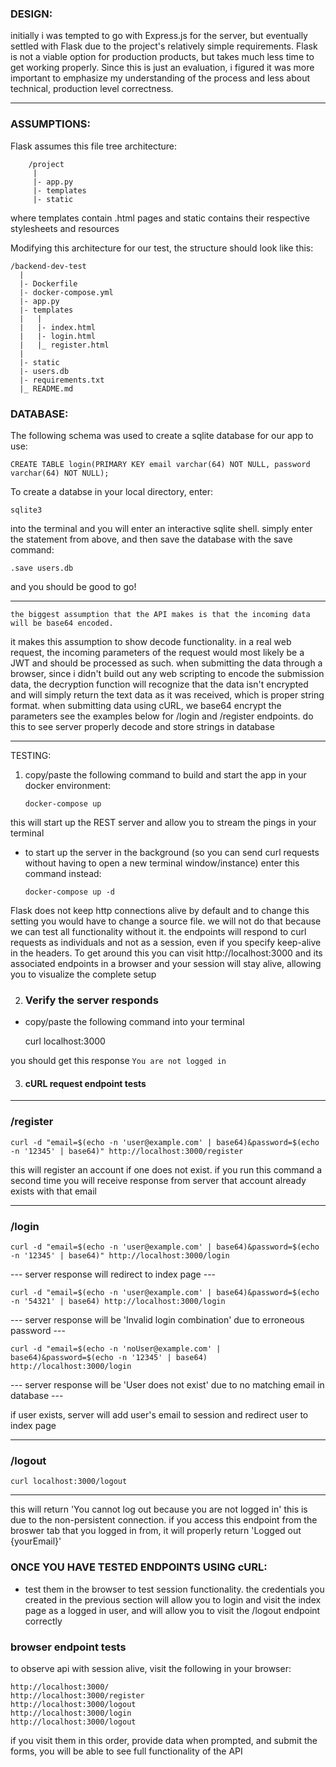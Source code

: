 ### DESIGN: ###
initially i was tempted to go with Express.js for the server, but eventually
settled with Flask due to the project's relatively simple requirements. Flask is not
a viable option for production products, but takes much less time to get working properly.
Since this is just an evaluation, i figured it was more important to emphasize my 
understanding of the process and less about technical, production level correctness.
****************************************************************************************
### ASSUMPTIONS: ###
Flask assumes this file tree architecture:
```
	/project
	 |
	 |- app.py
	 |- templates
	 |- static
```
where templates contain .html pages and static contains their respective stylesheets 
and resources

Modifying this architecture for our test, the structure should look like this:
```
/backend-dev-test
  |
  |- Dockerfile
  |- docker-compose.yml
  |- app.py
  |- templates
  |   |
  |   |- index.html
  |   |- login.html
  |   |_ register.html
  |
  |- static
  |- users.db
  |- requirements.txt
  |_ README.md
```
### DATABASE: ###

The following schema was used to create a sqlite database for our app to use:

	CREATE TABLE login(PRIMARY KEY email varchar(64) NOT NULL, password varchar(64) NOT NULL);

To create a databse in your local directory, enter:

	sqlite3

into the terminal and you will enter an interactive sqlite shell. simply enter
the statement from above, and then save the database with the save command:

	.save users.db

and you should be good to go!
************************

	the biggest assumption that the API makes is that the incoming data will be base64 encoded. 
it makes this assumption to show decode functionality. in a real web 
request, the incoming parameters of the request would most likely be a JWT and should
be processed as such. 
	when submitting the data through a browser, since i didn't build out any web
scripting to encode the submission data, the decryption function will recognize that
the data isn't encrypted and will simply return the text data as it was received, which
is proper string format.
	when submitting data using cURL, we base64 encrypt the parameters
see the examples below for /login and /register endpoints. do this to see 
server properly decode and store strings in database
****************************************************************************************
TESTING:
1. copy/paste the following command to build and start the app in your docker
   environment:

	`docker-compose up`

this will start up the REST server and allow you to stream the pings in your terminal
 - to start up the server in the background (so you can send curl requests
	without having to open a new terminal window/instance) enter this command instead:
	
	`docker-compose up -d`

Flask does not keep http connections alive by default and to change this setting you
would have to change a source file. we will not do that because we can test all
functionality without it.
the endpoints will respond to curl requests as individuals and not as a session,
even if you specify keep-alive in the headers.
To get around this you can visit http://localhost:3000 and its associated endpoints
in a browser and your session will stay alive, allowing you to visualize the complete
setup

2. ### Verify the server responds ### 
 - copy/paste the following command into your terminal

	curl localhost:3000

you should get this response 
`You are not logged in`

3. #### cURL request endpoint tests ###

*********
### /register ###

	curl -d "email=$(echo -n 'user@example.com' | base64)&password=$(echo -n '12345' | base64)" http://localhost:3000/register

this will register an account if one does not exist.
if you run this command a second time you will receive response from server that account already exists with that email

***************
### /login ###

	curl -d "email=$(echo -n 'user@example.com' | base64)&password=$(echo -n '12345' | base64)" http://localhost:3000/login

--- server response will redirect to index page ---
	
	curl -d "email=$(echo -n 'user@example.com' | base64)&password=$(echo -n '54321' | base64) http://localhost:3000/login	

--- server response will be 'Invalid login combination' due to erroneous password ---

	curl -d "email=$(echo -n 'noUser@example.com' | base64)&password=$(echo -n '12345' | base64) http://localhost:3000/login

--- server response will be 'User does not exist' due to no matching email in database ---

if user exists, server will add user's email to session and
redirect user to index page

*********
### /logout ###

	curl localhost:3000/logout

------------------------------
this will return 'You cannot log out because you are not logged in' this is due to the
non-persistent connection. if you access this endpoint from the broswer tab that you
logged in from, it will properly return 'Logged out {yourEmail}'


### ONCE YOU HAVE TESTED ENDPOINTS USING cURL: ###
 - test them in the browser to test session functionality. the credentials
you created in the previous section will allow you to login and visit the index page
as a logged in user, and will allow you to visit the /logout endpoint correctly

### browser endpoint tests ###

to observe api with session alive, visit the following in your browser:

	http://localhost:3000/
	http://localhost:3000/register
	http://localhost:3000/logout
	http://localhost:3000/login
	http://localhost:3000/logout

if you visit them in this order, provide data when prompted, and submit the forms, 
you will be able to see full functionality of the API
